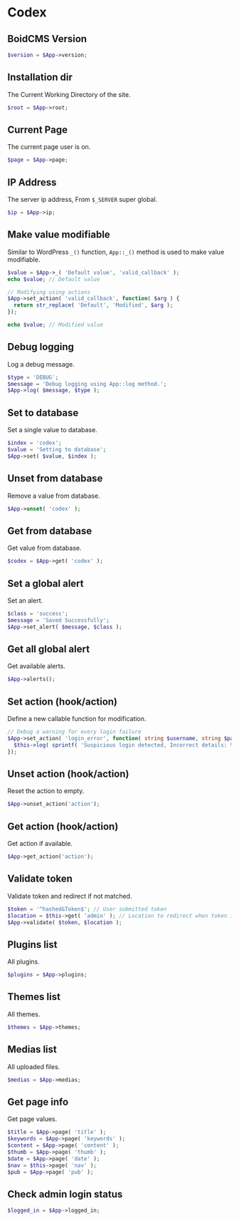 # Codex

## BoidCMS Version

```php
$version = $App->version;
```

## Installation dir
The Current Working Directory of the site.

```php
$root = $App->root;
```

## Current Page
The current page user is on.

```php
$page = $App->page;
```

## IP Address
The server ip address, From `$_SERVER` super global.

```php
$ip = $App->ip;
```

## Make value modifiable
Similar to WordPress `_()` function, `App::_()` method is used to make value modifiable.

```php
$value = $App->_( 'Default value', 'valid_callback' );
echo $value; // Default value

// Modifying using actions
$App->set_action( 'valid_callback', function( $arg ) {
  return str_replace( 'Default', 'Modified', $arg );
});

echo $value; // Modified value
```

## Debug logging
Log a debug message.     

```php
$type = 'DEBUG';
$message = 'Debug logging using App::log method.';
$App->log( $message, $type );
```

## Set to database
Set a single value to database.     

```php
$index = 'codex';
$value = 'Setting to database';
$App->set( $value, $index );
```

## Unset from database
Remove a value from database.     

```php
$App->unset( 'codex' );
```

## Get from database
Get value from database.     

```php
$codex = $App->get( 'codex' );
```

## Set a global alert
Set an alert.     

```php
$class = 'success';
$message = 'Saved Successfully';
$App->set_alert( $message, $class );

```

## Get all global alert
Get available alerts.    

```php
$App->alerts();
```
<!--
### With custom template

```php
$App->get_alert('<p class="%s">%s</p>');
```
-->

## Set action (hook/action)
Define a new callable function for modification.     

```php
// Debug a warning for every login failure
$App->set_action( 'login_error', function( string $username, string $password ): void {
  $this->log( sprintf( 'Suspicious login detected, Incorrect details: %s, %s', $username, $password ) );
});
``` 

## Unset action (hook/action)
Reset the action to empty.     

```php
$App->unset_action('action');
```

## Get action (hook/action)
Get action if available.     

```php
$App->get_action('action');
```

## Validate token
Validate token and redirect if not matched.      

```php
$token = '^hashed&Token$'; // User submitted token
$location = $this->get( 'admin' ); // Location to redirect when token is invalid
$App->validate( $token, $location );
```

<!--
## Save data

```php
$dir = __DIR__;
$title = 'codex';
$value = 'Save value to the given dir data file';
$App->save($value, $title, $dir);
```

## Get data

```php
$App->data('codex', __DIR__);
```

## Post data

```php
$dir = __DIR__;
$data = array(
  'string': 'Data',
  'array': ['One', 'Two'],
  'bool': false,
  'int': 25
);
$App->post($data, $dir);
```

## Posts list

```php
$posts = $App->posts();
```

## Pages list

```php
$pages = $App->pages();
```

## Static pages

```php
$statics = $App->statics();
```
-->

## Plugins list
All plugins.     

```php
$plugins = $App->plugins;
```

## Themes list
All themes.      

```php
$themes = $App->themes;
```

## Medias list
All uploaded files.     

```php
$medias = $App->medias;
```

## Get page info
Get page values.      

```php
$title = $App->page( 'title' );
$keywords = $App->page( 'keywords' );
$content = $App->page( 'content' );
$thumb = $App->page( 'thumb' );
$date = $App->page( 'date' );
$nav = $this->page( 'nav' );
$pub = $App->page( 'pub' );
```
<!--
## Parse text    
Regex: 
```regex
/\{\%\s([a-zA-Z0-9_-]+)\:([a-zA-Z0-9_>-]+)\s\%\}/
```

This: `{% this:info %}`     
Site: `{% site:info %}`     
Page: `{% page:info %}`     
Lang: `{% lang:in->fo %}`     
Action: `{% action:info %}`     

```php
$text = 'Site title: {% site:title %}';
$parsed = $App->parse($text);
```

## Validate user input
Validate user inputs and make text unparsable by `App::parse` method.
```php
$xss = $_GET['xss']; 
echo $xss; // <script>alert(document.cookie)</script>
echo $App->parse($xss); // 

$parsable = $_GET['input']; // {% site:password %}
echo $App->parse($parsable); // $2y$10$...
echo $App->unparse($parsable); // site:password

```
-->

## Check admin login status

```php
$logged_in = $App->logged_in;
```


